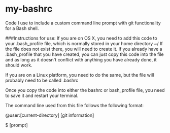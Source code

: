# my-bashrc
Code I use to include a custom command line prompt with git functionality for a Bash shell.

###Instructions for use:
If you are on OS X, you need to add this code to your .bash_profile file, which is normally stored in your home directory ~/
If the file does not exist there, you will need to create it. If you already have a .bash_profile that you have created, you can just copy this code into the file and as long as it doesn't conflict with anything you have already done, it should work.

If you are on a Linux platform, you need to do the same, but the file will probably need to be called .bashrc

Once you copy the code into either the bashrc or bash_profile file, you need to save it and restart your terminal.

The command line used from this file follows the following format:

@user:[current-directory] [git information]

$ [prompt]
